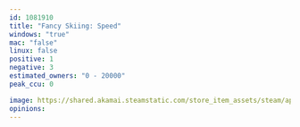 ```yaml
---
id: 1081910
title: "Fancy Skiing: Speed"
windows: "true"
mac: "false"
linux: false
positive: 1
negative: 3
estimated_owners: "0 - 20000"
peak_ccu: 0

image: https://shared.akamai.steamstatic.com/store_item_assets/steam/apps/1081910/header.jpg?t=1565040797
opinions:
---
```

